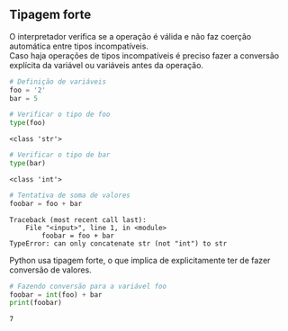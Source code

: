 ## Tipagem forte

O interpretador verifica se a operação é válida e não faz coerção automática
entre tipos incompatíveis.  
Caso haja operações de tipos incompatíveis é preciso fazer a conversão
explícita da variável ou variáveis antes da operação.

``` python
# Definição de variáveis
foo = '2'
bar = 5

# Verificar o tipo de foo
type(foo)
```

``` console
<class 'str'>
```

``` python
# Verificar o tipo de bar
type(bar)
```

``` console
<class 'int'>
```

``` python
# Tentativa de soma de valores
foobar = foo + bar
```

``` console
Traceback (most recent call last):
    File "<input>", line 1, in <module>
        foobar = foo + bar
TypeError: can only concatenate str (not "int") to str
```
Python usa tipagem forte, o que implica de explicitamente ter de fazer
conversão de valores.


``` python
# Fazendo conversão para a variável foo
foobar = int(foo) + bar
print(foobar)
```

``` console
7
```
